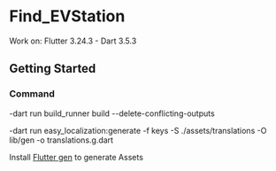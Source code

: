 # Find_EVStation

Work on:
Flutter 3.24.3 - Dart 3.5.3

## Getting Started

### Command

-dart run build_runner build --delete-conflicting-outputs

-dart run easy_localization:generate -f keys -S ./assets/translations -O lib/gen -o translations.g.dart

Install [Flutter gen](https://pub.dev/packages/flutter_gen) to generate Assets

